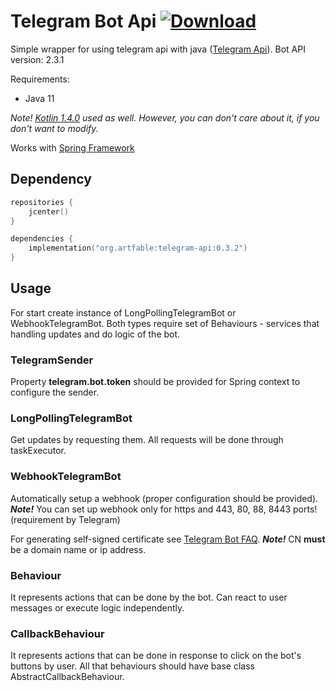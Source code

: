 # Telegram Bot Api [ ![Download](https://api.bintray.com/packages/artfable/telegram-tools/telegram-api/images/download.svg?version=0.3.2) ](https://bintray.com/artfable/telegram-tools/telegram-api/0.3.2/link)
Simple wrapper for using telegram api with java ([Telegram Api](https://core.telegram.org/bots/api)). Bot API version: 2.3.1

Requirements:
* Java 11

*Note! [Kotlin 1.4.0](http://kotlinlang.org/) used as well. However, you can don't care about it, if you don't want to modify.*

Works with [Spring Framework](https://spring.io/)

## Dependency

```kotlin
repositories {
    jcenter()
}

dependencies {
    implementation("org.artfable:telegram-api:0.3.2")
}
```

## Usage

For start create instance of LongPollingTelegramBot or WebhookTelegramBot.
Both types require set of Behaviours - services that handling updates and do logic of the bot.

### TelegramSender

Property **telegram.bot.token** should be provided for Spring context to configure the sender.

### LongPollingTelegramBot

Get updates by requesting them. All requests will be done through taskExecutor. 

### WebhookTelegramBot

Automatically setup a webhook (proper configuration should be provided). 
**_Note!_** You can set up webhook only for https and 443, 80, 88, 8443 ports! (requirement by Telegram)
 
For generating self-signed certificate see [Telegram Bot FAQ](https://core.telegram.org/bots/self-signed). 
**_Note!_** CN **must** be a domain name or ip address. 

### Behaviour

It represents actions that can be done by the bot. Can react to user messages or execute logic independently.

### CallbackBehaviour

It represents actions that can be done in response to click on the bot's buttons by user. All that behaviours should have base class AbstractCallbackBehaviour.